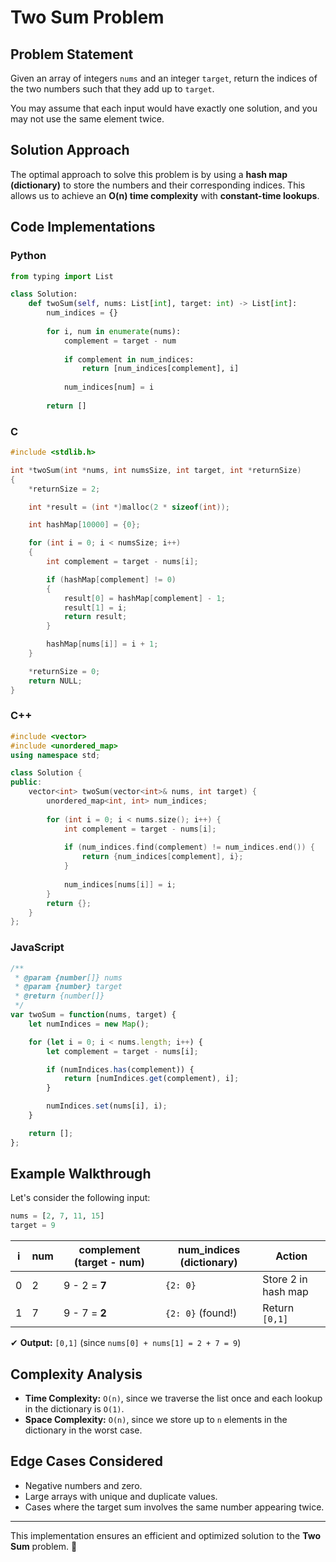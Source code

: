 # Two Sum Problem

## Problem Statement
Given an array of integers `nums` and an integer `target`, return the indices of the two numbers such that they add up to `target`.

You may assume that each input would have exactly one solution, and you may not use the same element twice.

## Solution Approach
The optimal approach to solve this problem is by using a **hash map (dictionary)** to store the numbers and their corresponding indices. This allows us to achieve an **O(n) time complexity** with **constant-time lookups**.

## Code Implementations

### Python
```python
from typing import List

class Solution:
    def twoSum(self, nums: List[int], target: int) -> List[int]:
        num_indices = {}
        
        for i, num in enumerate(nums):  
            complement = target - num  
            
            if complement in num_indices:  
                return [num_indices[complement], i]  
            
            num_indices[num] = i  
        
        return []  
```

### C
```c
#include <stdlib.h>

int *twoSum(int *nums, int numsSize, int target, int *returnSize)
{
    *returnSize = 2;

    int *result = (int *)malloc(2 * sizeof(int));

    int hashMap[10000] = {0};

    for (int i = 0; i < numsSize; i++)
    {
        int complement = target - nums[i];

        if (hashMap[complement] != 0)
        {
            result[0] = hashMap[complement] - 1;
            result[1] = i;
            return result;
        }

        hashMap[nums[i]] = i + 1;
    }

    *returnSize = 0;
    return NULL;
}
```

### C++
```cpp
#include <vector>
#include <unordered_map>
using namespace std;

class Solution {
public:
    vector<int> twoSum(vector<int>& nums, int target) {
        unordered_map<int, int> num_indices;
        
        for (int i = 0; i < nums.size(); i++) {
            int complement = target - nums[i];
            
            if (num_indices.find(complement) != num_indices.end()) {
                return {num_indices[complement], i};
            }
            
            num_indices[nums[i]] = i;
        }
        return {};
    }
};
```

### JavaScript
```javascript
/**
 * @param {number[]} nums
 * @param {number} target
 * @return {number[]}
 */
var twoSum = function(nums, target) {
    let numIndices = new Map();

    for (let i = 0; i < nums.length; i++) {
        let complement = target - nums[i];

        if (numIndices.has(complement)) {
            return [numIndices.get(complement), i];
        }

        numIndices.set(nums[i], i);
    }

    return [];
};
```

## Example Walkthrough

Let's consider the following input:
```python
nums = [2, 7, 11, 15]
target = 9
```

| i  | num  | complement (target - num) | num_indices (dictionary) | Action |
|----|------|--------------------------|-------------------------|--------|
| 0  | 2    | 9 - 2 = **7**            | `{2: 0}`                | Store 2 in hash map |
| 1  | 7    | 9 - 7 = **2**            | `{2: 0}` (found!)       | Return `[0,1]` |

✔ **Output:** `[0,1]` (since `nums[0] + nums[1] = 2 + 7 = 9`)

## Complexity Analysis
- **Time Complexity:** `O(n)`, since we traverse the list once and each lookup in the dictionary is `O(1)`.
- **Space Complexity:** `O(n)`, since we store up to `n` elements in the dictionary in the worst case.

## Edge Cases Considered
- Negative numbers and zero.
- Large arrays with unique and duplicate values.
- Cases where the target sum involves the same number appearing twice.

---

This implementation ensures an efficient and optimized solution to the **Two Sum** problem. 🚀

